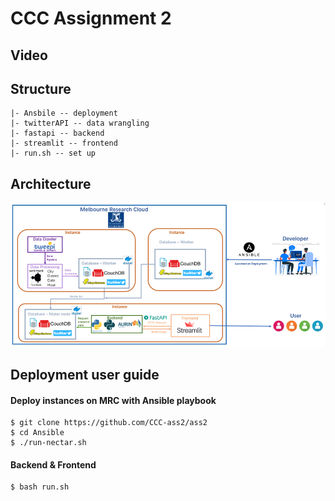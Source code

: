 # CCC Assignment 2

## Video

## Structure
```
|- Ansbile -- deployment
|- twitterAPI -- data wrangling
|- fastapi -- backend
|- streamlit -- frontend
|- run.sh -- set up
```

## Architecture
![alt text](https://github.com/CCC-ass2/ass2/blob/main/Image/architecture.png)

## Deployment user guide

#### Deploy instances on MRC with Ansible playbook
```
$ git clone https://github.com/CCC-ass2/ass2  
$ cd Ansible
$ ./run-nectar.sh
```

#### Backend & Frontend
```
$ bash run.sh
```
